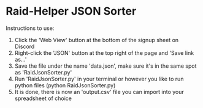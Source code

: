 # Raid-Helper JSON Sorter
Instructions to use:
1. Click the 'Web View' button at the bottom of the signup sheet on Discord
2. Right-click the 'JSON' button at the top right of the page and 'Save link as...'
3. Save the file under the name 'data.json', make sure it's in the same spot as 'RaidJsonSorter.py'
4. Run 'RaidJsonSorter.py' in your terminal or however you like to run python files (python RaidJsonSorter.py)
5. It is done, there is now an 'output.csv' file you can import into your spreadsheet of choice
